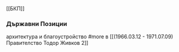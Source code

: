 [[БКП]]

### Държавни Позиции
архитектура и благоустройство #more в [[(1966.03.12 - 1971.07.09) Правителство Тодор Живков 2]]